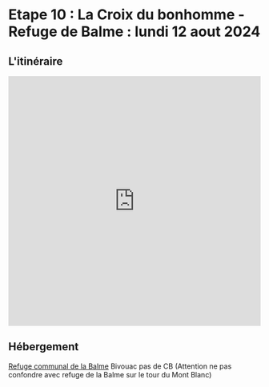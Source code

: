 # Etape 10 : La Croix du bonhomme - Refuge de Balme : lundi 12 aout 2024

## L'itinéraire
<iframe src="https://gpx.studio/?state=%7B%22ids%22:%5B%221hDDWPKervhzdzApuBNvpoggLT9d-lbiy%22%5D%7D&embed&distance" width="100%" height="500" frameborder="0" allowfullscreen><p><a href="https://gpx.studio/?state=%7B%22ids%22:%5B%221hDDWPKervhzdzApuBNvpoggLT9d-lbiy%22%5D%7D"></a></p></iframe>

## Hébergement
[Refuge communal de la Balme](http://www.refuge-balme-tarentaise.fr/)
Bivouac
pas de CB
(Attention ne pas confondre avec refuge de la Balme sur le tour du Mont Blanc)

